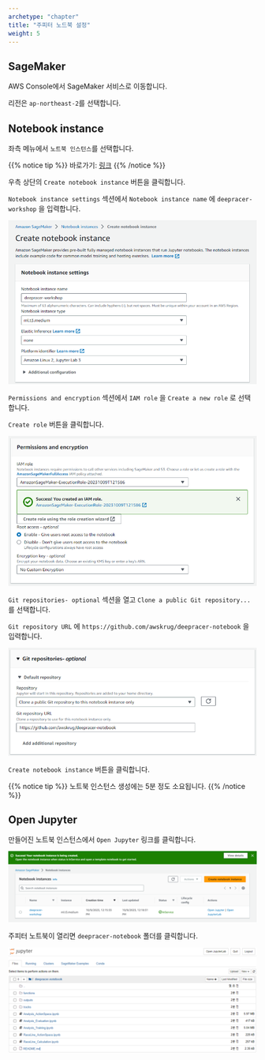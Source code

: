 ```yaml
---
archetype: "chapter"
title: "주피터 노드북 설정"
weight: 5
---
```


## SageMaker

AWS Console에서 SageMaker 서비스로 이동합니다.

리전은 `ap-northeast-2`를 선택합니다.

## Notebook instance

좌측 메뉴에서 `노트북 인스턴스`를 선택합니다.

{{% notice tip %}}
바로가기: [링크](https://ap-northeast-2.console.aws.amazon.com/sagemaker/home?region=ap-northeast-2#/notebook-instances)
{{% /notice %}}

우측 상단의 `Create notebook instance` 버튼을 클릭합니다.

`Notebook instance settings` 섹션에서 `Notebook instance name` 에 `deepracer-workshop` 을 입력합니다.

![](./images/notebook-01.png)

`Permissions and encryption` 섹션에서 `IAM role` 을 `Create a new role` 로 선택합니다.

`Create role` 버튼을 클릭합니다.

![](./images/notebook-02.png)

`Git repositories- optional` 섹션을 열고 `Clone a public Git repository...` 를 선택합니다.

`Git repository URL` 에 `https://github.com/awskrug/deepracer-notebook` 을 입력합니다.

![](./images/notebook-03.png)

`Create notebook instance` 버튼을 클릭합니다.

{{% notice tip %}}
노트북 인스턴스 생성에는 5분 정도 소요됩니다.
{{% /notice %}}

## Open Jupyter

만들어진 노트북 인스턴스에서 `Open Jupyter` 링크를 클릭합니다.

![](./images/notebook-04.png)

주피터 노트북이 열리면 `deepracer-notebook` 폴더를 클릭합니다.

![](./images/notebook-05.png)
